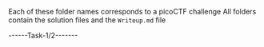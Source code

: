 Each of these folder names corresponds to a picoCTF challenge 
All folders contain the solution files and the ```Writeup.md``` file

------Task-1/2-------
